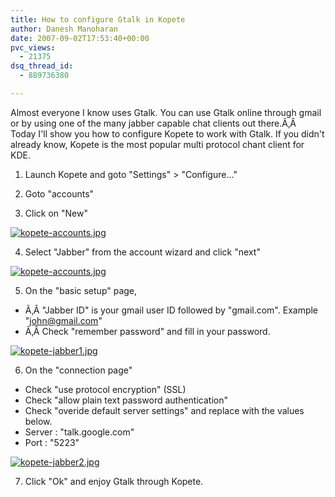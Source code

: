 ```yaml
---
title: How to configure Gtalk in Kopete
author: Danesh Manoharan
date: 2007-09-02T17:53:40+00:00
pvc_views:
  - 21375
dsq_thread_id:
  - 889736380

---
```

Almost everyone I know uses Gtalk. You can use Gtalk online through gmail or by using one of the many jabber capable chat clients out there.Ã‚Â  Today I'll show you how to configure Kopete to work with Gtalk. If you didn't already know, Kopete is the most popular multi protocol chant client for KDE.

1. Launch Kopete and goto "Settings" > "Configure..."

2. Goto "accounts"

3. Click on "New"

[![kopete-accounts.jpg][1]][2]

4. Select "Jabber" from the account wizard and click "next"

[![kopete-accounts.jpg][1]][2]

5. On the "basic setup" page,

  * Ã‚Â "Jabber ID" is your gmail user ID followed by "gmail.com". Example "john@gmail.com"
  * Ã‚Â Check "remember password" and fill in your password.

[![kopete-jabber1.jpg][3]][4]

6. On the "connection page"

  * Check "use protocol encryption" (SSL)
  * Check "allow plain text password authentication"
  * Check "overide default server settings" and replace with the values below.
  * Server : "talk.google.com"
  * Port : "5223"

[![kopete-jabber2.jpg][5]][6]

7. Click "Ok" and enjoy Gtalk through Kopete.

 [1]: /wp-content/uploads/2007/09/kopete-accounts.thumbnail.jpg
 [2]: /wp-content/uploads/2007/09/kopete-accounts.jpg "kopete-accounts.jpg"
 [3]: /wp-content/uploads/2007/09/kopete-jabber1.thumbnail.jpg
 [4]: /wp-content/uploads/2007/09/kopete-jabber1.jpg "kopete-jabber1.jpg"
 [5]: /wp-content/uploads/2007/09/kopete-jabber2.thumbnail.jpg
 [6]: /wp-content/uploads/2007/09/kopete-jabber2.jpg "kopete-jabber2.jpg"